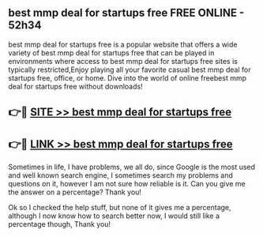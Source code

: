 ## best mmp deal for startups free FREE ONLINE - 52h34

best mmp deal for startups free is a popular website that offers a wide variety of best mmp deal for startups free that can be played in environments where access to best mmp deal for startups free sites is typically restricted,Enjoy playing all your favorite casual best mmp deal for startups free, office, or home. Dive into the world of online freebest mmp deal for startups free without downloads!

## 👉🔴 [SITE >> best mmp deal for startups free](http://news.freeplayer.one?title=best_mmp_deal_for_startups_free&ref=FRRE)

## 👉🔴 [LINK >> best mmp deal for startups free](http://news.freeplayer.one?title=best_mmp_deal_for_startups_free&ref=FREE)

Sometimes in life, I have problems, we all do, since Google is the most used and well known search engine, I sometimes search my problems and questions on it, however I am not sure how reliable is it. Can you give me the answer on a percentage? Thank you!

Ok so I checked the help stuff, but none of it gives me a percentage, although I now know how to search better now, I would still like a percentage though, Thank you!
